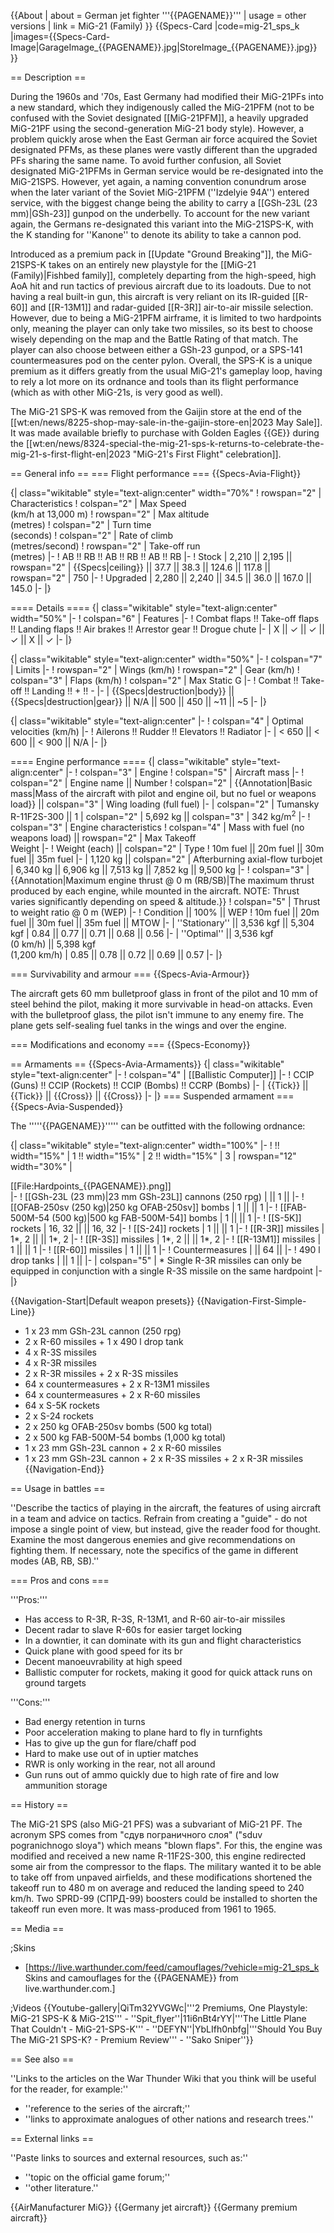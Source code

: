 {{About
| about = German jet fighter '''{{PAGENAME}}'''
| usage = other versions
| link = MiG-21 (Family)
}}
{{Specs-Card
|code=mig-21_sps_k
|images={{Specs-Card-Image|GarageImage_{{PAGENAME}}.jpg|StoreImage_{{PAGENAME}}.jpg}}
}}

== Description ==
<!-- ''In the description, the first part should be about the history of and the creation and combat usage of the aircraft, as well as its key features. In the second part, tell the reader about the aircraft in the game. Insert a screenshot of the vehicle, so that if the novice player does not remember the vehicle by name, he will immediately understand what kind of vehicle the article is talking about.'' -->
During the 1960s and '70s, East Germany had modified their MiG-21PFs into a new standard, which they indigenously called the MiG-21PFM (not to be confused with the Soviet designated [[MiG-21PFM]], a heavily upgraded MiG-21PF using the second-generation MiG-21 body style). However, a problem quickly arose when the East German air force acquired the Soviet designated PFMs, as these planes were vastly different than the upgraded PFs sharing the same name. To avoid further confusion, all Soviet designated MiG-21PFMs in German service would be re-designated into the MiG-21SPS. However, yet again, a naming convention conundrum arose when the later variant of the Soviet MiG-21PFM (''Izdelyie 94A'') entered service, with the biggest change being the ability to carry a [[GSh-23L (23 mm)|GSh-23]] gunpod on the underbelly. To account for the new variant again, the Germans re-designated this variant into the MiG-21SPS-K, with the K standing for ''Kanone'' to denote its ability to take a cannon pod.

Introduced as a premium pack in [[Update "Ground Breaking"]], the MiG-21SPS-K takes on an entirely new playstyle for the [[MiG-21 (Family)|Fishbed family]], completely departing from the high-speed, high AoA hit and run tactics of previous aircraft due to its loadouts. Due to not having a real built-in gun, this aircraft is very reliant on its IR-guided [[R-60]] and [[R-13M1]] and radar-guided [[R-3R]] air-to-air missile selection. However, due to being a MiG-21PFM airframe, it is limited to two hardpoints only, meaning the player can only take two missiles, so its best to choose wisely depending on the map and the Battle Rating of that match. The player can also choose between either a GSh-23 gunpod, or a SPS-141 countermeasures pod on the center pylon. Overall, the SPS-K is a unique premium as it differs greatly from the usual MiG-21's gameplay loop, having to rely a lot more on its ordnance and tools than its flight performance (which as with other MiG-21s, is very good as well).

The MiG-21 SPS-K was removed from the Gaijin store at the end of the [[wt:en/news/8225-shop-may-sale-in-the-gaijin-store-en|2023 May Sale]]. It was made available briefly to purchase with Golden Eagles {{GE}} during the [[wt:en/news/8324-special-the-mig-21-sps-k-returns-to-celebrate-the-mig-21-s-first-flight-en|2023 "MiG-21's First Flight" celebration]].

== General info ==
=== Flight performance ===
{{Specs-Avia-Flight}}
<!-- ''Describe how the aircraft behaves in the air. Speed, manoeuvrability, acceleration and allowable loads - these are the most important characteristics of the vehicle.'' -->

{| class="wikitable" style="text-align:center" width="70%"
! rowspan="2" | Characteristics
! colspan="2" | Max Speed<br>(km/h at 13,000 m)
! rowspan="2" | Max altitude<br>(metres)
! colspan="2" | Turn time<br>(seconds)
! colspan="2" | Rate of climb<br>(metres/second)
! rowspan="2" | Take-off run<br>(metres)
|-
! AB !! RB !! AB !! RB !! AB !! RB
|-
! Stock
| 2,210 || 2,195 || rowspan="2" | {{Specs|ceiling}} || 37.7 || 38.3 || 124.6 || 117.8 || rowspan="2" | 750
|-
! Upgraded
| 2,280 || 2,240 || 34.5 || 36.0 || 167.0 || 145.0
|-
|}

==== Details ====
{| class="wikitable" style="text-align:center" width="50%"
|-
! colspan="6" | Features
|-
! Combat flaps !! Take-off flaps !! Landing flaps !! Air brakes !! Arrestor gear !! Drogue chute
|-
| X || ✓ || ✓ || ✓ || X || ✓     <!-- ✓ -->
|-
|}

{| class="wikitable" style="text-align:center" width="50%"
|-
! colspan="7" | Limits
|-
! rowspan="2" | Wings (km/h)
! rowspan="2" | Gear (km/h)
! colspan="3" | Flaps (km/h)
! colspan="2" | Max Static G
|-
! Combat !! Take-off !! Landing !! + !! -
|-
| {{Specs|destruction|body}} || {{Specs|destruction|gear}} || N/A || 500 || 450 || ~11 || ~5
|-
|}

{| class="wikitable" style="text-align:center"
|-
! colspan="4" | Optimal velocities (km/h)
|-
! Ailerons !! Rudder !! Elevators !! Radiator
|-
| < 650 || < 600 || < 900 || N/A
|-
|}

==== Engine performance ====
{| class="wikitable" style="text-align:center"
|-
! colspan="3" | Engine
! colspan="5" | Aircraft mass
|-
! colspan="2" | Engine name || Number
! colspan="2" | {{Annotation|Basic mass|Mass of the aircraft with pilot and engine oil, but no fuel or weapons load}} || colspan="3" | Wing loading (full fuel)
|-
| colspan="2" | Tumansky R-11F2S-300 || 1
| colspan="2" | 5,692 kg || colspan="3" | 342 kg/m<sup>2</sup>
|-
! colspan="3" | Engine characteristics
! colspan="4" | Mass with fuel (no weapons load) || rowspan="2" | Max Takeoff<br>Weight
|-
! Weight (each) || colspan="2" | Type
! 10m fuel || 20m fuel || 30m fuel || 35m fuel
|-
| 1,120 kg || colspan="2" | Afterburning axial-flow turbojet
| 6,340 kg || 6,906 kg || 7,513 kg || 7,852 kg || 9,500 kg
|-
! colspan="3" | {{Annotation|Maximum engine thrust @ 0 m (RB/SB)|The maximum thrust produced by each engine, while mounted in the aircraft. NOTE: Thrust varies significantly depending on speed & altitude.}}
! colspan="5" | Thrust to weight ratio @ 0 m (WEP)
|-
! Condition || 100% || WEP
! 10m fuel || 20m fuel || 30m fuel || 35m fuel || MTOW
|-
| ''Stationary'' || 3,536 kgf || 5,304 kgf
| 0.84 || 0.77 || 0.71 || 0.68 || 0.56
|-
| ''Optimal'' || 3,536 kgf<br>(0 km/h) || 5,398 kgf<br>(1,200 km/h)
| 0.85 || 0.78 || 0.72 || 0.69 || 0.57
|-
|}

=== Survivability and armour ===
{{Specs-Avia-Armour}}
<!-- ''Examine the survivability of the aircraft. Note how vulnerable the structure is and how secure the pilot is, whether the fuel tanks are armoured, etc. Describe the armour, if there is any, and also mention the vulnerability of other critical aircraft systems.'' -->
The aircraft gets 60 mm bulletproof glass in front of the pilot and 10 mm of steel behind the pilot, making it more survivable in head-on attacks. Even with the bulletproof glass, the pilot isn't immune to any enemy fire. The plane gets self-sealing fuel tanks in the wings and over the engine.

=== Modifications and economy ===
{{Specs-Economy}}

== Armaments ==
{{Specs-Avia-Armaments}}
{| class="wikitable" style="text-align:center"
|-
! colspan="4" | [[Ballistic Computer]]
|-
! CCIP (Guns) !! CCIP (Rockets) !! CCIP (Bombs) !! CCRP (Bombs)
|-
| {{Tick}} || {{Tick}} || {{Cross}} || {{Cross}}
|-
|}
=== Suspended armament ===
{{Specs-Avia-Suspended}}
<!-- ''Describe the aircraft's suspended armament: additional cannons under the wings, bombs, rockets and torpedoes. This section is especially important for bombers and attackers. If there is no suspended weaponry remove this subsection.'' -->

The '''''{{PAGENAME}}''''' can be outfitted with the following ordnance:

{| class="wikitable" style="text-align:center" width="100%"
|-
! !! width="15%" | 1 !! width="15%" | 2 !! width="15%" | 3
| rowspan="12" width="30%" | <div class="ttx-image">[[File:Hardpoints_{{PAGENAME}}.png]]</div>
|-
! [[GSh-23L (23 mm)|23 mm GSh-23L]] cannons (250 rpg)
| || 1 ||
|-
! [[OFAB-250sv (250 kg)|250 kg OFAB-250sv]] bombs
| 1 || || 1
|-
! [[FAB-500M-54 (500 kg)|500 kg FAB-500M-54]] bombs
| 1 || || 1
|-
! [[S-5K]] rockets
| 16, 32 || || 16, 32
|-
! [[S-24]] rockets
| 1 || || 1
|-
! [[R-3R]] missiles
| 1*, 2 || || 1*, 2
|-
! [[R-3S]] missiles
| 1*, 2 || || 1*, 2
|-
! [[R-13M1]] missiles
| 1 || || 1
|-
! [[R-60]] missiles
| 1 || || 1
|-
! Countermeasures
| || 64 ||
|-
! 490 l drop tanks
| || 1 ||
|-
| colspan="5" | * Single R-3R missiles can only be equipped in conjunction with a single R-3S missile on the same hardpoint
|-
|}

{{Navigation-Start|Default weapon presets}}
{{Navigation-First-Simple-Line}}
* 1 x 23 mm GSh-23L cannon (250 rpg)
* 2 x R-60 missiles + 1 x 490 l drop tank
* 4 x R-3S missiles
* 4 x R-3R missiles
* 2 x R-3R missiles + 2 x R-3S missiles
* 64 x countermeasures + 2 x R-13M1 missiles
* 64 x countermeasures + 2 x R-60 missiles
* 64 x S-5K rockets
* 2 x S-24 rockets
* 2 x 250 kg OFAB-250sv bombs (500 kg total)
* 2 x 500 kg FAB-500M-54 bombs (1,000 kg total)
* 1 x 23 mm GSh-23L cannon + 2 x R-60 missiles
* 1 x 23 mm GSh-23L cannon + 2 x R-3S missiles + 2 x R-3R missiles
{{Navigation-End}}

== Usage in battles ==
<!-- ''Describe the tactics of playing in the aircraft, the features of using aircraft in a team and advice on tactics. Refrain from creating a "guide" - do not impose a single point of view, but instead, give the reader food for thought. Examine the most dangerous enemies and give recommendations on fighting them. If necessary, note the specifics of the game in different modes (AB, RB, SB).'' -->
''Describe the tactics of playing in the aircraft, the features of using aircraft in a team and advice on tactics. Refrain from creating a "guide" - do not impose a single point of view, but instead, give the reader food for thought. Examine the most dangerous enemies and give recommendations on fighting them. If necessary, note the specifics of the game in different modes (AB, RB, SB).''

=== Pros and cons ===
<!-- ''Summarise and briefly evaluate the vehicle in terms of its characteristics and combat effectiveness. Mark its pros and cons in the bulleted list. Try not to use more than 6 points for each of the characteristics. Avoid using categorical definitions such as "bad", "good" and the like - use substitutions with softer forms such as "inadequate" and "effective".'' -->
'''Pros:'''

* Has access to R-3R, R-3S, R-13M1, and R-60 air-to-air missiles
* Decent radar to slave R-60s for easier target locking
* In a downtier, it can dominate with its gun and flight characteristics
* Quick plane with good speed for its br
* Decent manoeuvrability at high speed
* Ballistic computer for rockets, making it good for quick attack runs on ground targets

'''Cons:'''

* Bad energy retention in turns
* Poor acceleration making to plane hard to fly in turnfights
* Has to give up the gun for flare/chaff pod
* Hard to make use out of in uptier matches
* RWR is only working in the rear, not all around
* Gun runs out of ammo quickly due to high rate of fire and low ammunition storage

== History ==
<!-- ''Describe the history of the creation and combat usage of the aircraft in more detail than in the introduction. If the historical reference turns out to be too long, take it to a separate article, taking a link to the article about the vehicle and adding a block "/History" (example: <nowiki>https://wiki.warthunder.com/(Vehicle-name)/History</nowiki>) and add a link to it here using the <code>main</code> template. Be sure to reference text and sources by using <code><nowiki><ref></ref></nowiki></code>, as well as adding them at the end of the article with <code><nowiki><references /></nowiki></code>. This section may also include the vehicle's dev blog entry (if applicable) and the in-game encyclopedia description (under <code><nowiki>=== In-game description ===</nowiki></code>, also if applicable).'' -->
The MiG-21 SPS (also MiG-21 PFS) was a subvariant of MiG-21 PF. The acronym SPS comes from "сдув пограничного слоя" ("sduv pogranichnogo sloya") which means "blown flaps". For this, the engine was modified and received a new name R-11F2S-300, this engine redirected some air from the compressor to the flaps. The military wanted it to be able to take off from unpaved airfields, and these modifications shortened the takeoff run to 480 m on average and reduced the landing speed to 240 km/h. Two SPRD-99 (СПРД-99) boosters could be installed to shorten the takeoff run even more. It was mass-produced from 1961 to 1965.

== Media ==
<!-- ''Excellent additions to the article would be video guides, screenshots from the game, and photos.'' -->

;Skins

* [https://live.warthunder.com/feed/camouflages/?vehicle=mig-21_sps_k Skins and camouflages for the {{PAGENAME}} from live.warthunder.com.]

;Videos
{{Youtube-gallery|QiTm32YVGWc|'''2 Premiums, One Playstyle: MiG-21 SPS-K & MiG-21S''' - ''Spit_flyer''|11i6nBt4rYY|'''The Little Plane That Couldn't - MiG-21-SPS-K''' - ''DEFYN''|YbLIfh0nbfg|'''Should You Buy The MiG-21 SPS-K? - Premium Review''' - ''Sako Sniper''}}

== See also ==
<!-- ''Links to the articles on the War Thunder Wiki that you think will be useful for the reader, for example:''
* ''reference to the series of the aircraft;''
* ''links to approximate analogues of other nations and research trees.'' -->
''Links to the articles on the War Thunder Wiki that you think will be useful for the reader, for example:''

* ''reference to the series of the aircraft;''
* ''links to approximate analogues of other nations and research trees.''

== External links ==
<!-- ''Paste links to sources and external resources, such as:''
* ''topic on the official game forum;''
* ''other literature.'' -->
''Paste links to sources and external resources, such as:''

* ''topic on the official game forum;''
* ''other literature.''

{{AirManufacturer MiG}}
{{Germany jet aircraft}}
{{Germany premium aircraft}}